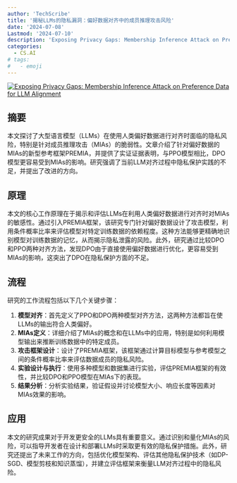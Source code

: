 ```yaml
---
author: 'TechScribe'
title: '揭秘LLMs的隐私漏洞：偏好数据对齐中的成员推理攻击风险'
date: '2024-07-08'
Lastmod: '2024-07-10'
description: 'Exposing Privacy Gaps: Membership Inference Attack on Preference Data for LLM Alignment'
categories:
  - CS.AI
# tags:
#   - emoji
---
```


[![Exposing Privacy Gaps: Membership Inference Attack on Preference Data for LLM Alignment](https://arxiv-research-1301205113.cos.ap-guangzhou.myqcloud.com/images/2407.06443v1.pdf_0.jpg)](https://arxiv.org/abs/2407.06443v1)

## 摘要

本文探讨了大型语言模型（LLMs）在使用人类偏好数据进行对齐时面临的隐私风险，特别是针对成员推理攻击（MIAs）的脆弱性。文章介绍了针对偏好数据的MIAs的新型参考框架PREMIA，并提供了实证证据表明，与PPO模型相比，DPO模型更容易受到MIAs的影响。研究强调了当前LLM对齐过程中隐私保护实践的不足，并提出了改进的方向。<!--more-->

## 原理

本文的核心工作原理在于揭示和评估LLMs在利用人类偏好数据进行对齐时对MIAs的敏感性。通过引入PREMIA框架，该研究专门针对偏好数据设计了攻击模型，利用条件概率比率来评估模型对特定训练数据的依赖程度。这种方法能够更精确地识别模型对训练数据的记忆，从而揭示隐私泄露的风险。此外，研究通过比较DPO和PPO两种对齐方法，发现DPO由于直接使用偏好数据进行优化，更容易受到MIAs的影响，这突出了DPO在隐私保护方面的不足。

## 流程

研究的工作流程包括以下几个关键步骤：
1. **模型对齐**：首先定义了PPO和DPO两种模型对齐方法，这两种方法都旨在使LLMs的输出符合人类偏好。
2. **MIAs定义**：详细介绍了MIAs的概念和在LLMs中的应用，特别是如何利用模型输出来推断训练数据中的特定成员。
3. **攻击框架设计**：设计了PREMIA框架，该框架通过计算目标模型与参考模型之间的条件概率比率来评估数据成员的隐私风险。
4. **实验设计与执行**：使用多种模型和数据集进行实验，评估PREMIA框架的有效性，并比较DPO和PPO模型在MIAs下的表现。
5. **结果分析**：分析实验结果，验证假设并讨论模型大小、响应长度等因素对MIAs效果的影响。

## 应用

本文的研究成果对于开发更安全的LLMs具有重要意义。通过识别和量化MIAs的风险，可以指导开发者在设计和部署LLMs时采取更有效的隐私保护措施。此外，研究还提出了未来工作的方向，包括优化模型架构、评估其他隐私保护技术（如DP-SGD、模型剪枝和知识蒸馏），并建立评估框架来衡量LLM对齐过程中的隐私风险。